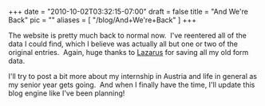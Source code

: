 
+++
date = "2010-10-02T03:32:15-07:00"
draft = false
title = "And We're Back"
pic = ""
aliases = [
  "/blog/And+We're+Back"
]
+++

<p>The website is pretty much back to normal now.&nbsp; I've reentered all of  the data I could find, which I believe was actually all but one or two  of the original entries.&nbsp; Again, huge thanks to <a href="http://lazarus.interclue.com/">Lazarus</a> for saving all my old form data.</p>
<p>I'll try to post a bit more about my internship in Austria and life in general as my senior year gets going.&nbsp; And when I&nbsp;finally have the time, I'll update this blog engine like I've been planning!</p>
